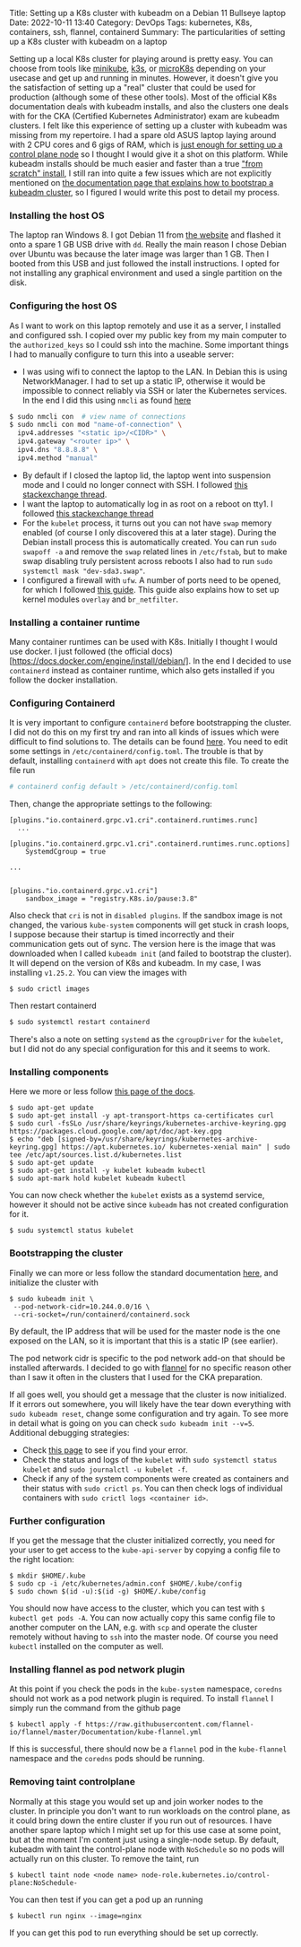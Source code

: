 Title: Setting up a K8s cluster with kubeadm on a Debian 11 Bullseye laptop
Date: 2022-10-11 13:40
Category: DevOps
Tags: kubernetes, K8s, containers, ssh, flannel, containerd
Summary: The particularities of setting up a K8s cluster with kubeadm on a laptop


Setting up a local K8s cluster for playing around is pretty easy.
You can choose from tools like [minikube](https://minikube.sigs.K8s.io/docs/), [k3s](https://docs.k3s.io/), or [microK8s](https://microK8s.io/) depending on your usecase and get up and running in minutes.
However, it doesn't give you the satisfaction of setting up a "real" cluster that could be used for production (although some of these other tools).
Most of the official K8s documentation deals with kubeadm installs, and also the clusters one deals with for the CKA (Certified Kubernetes Administrator) exam are kubeadm clusters.
I felt like this experience of setting up a cluster with kubeadm was missing from my repertoire.
I had a spare old ASUS laptop laying around with 2 CPU cores and 6 gigs of RAM, which is [just enough for setting up a control plane node](https://kubernetes.io/docs/setup/production-environment/tools/kubeadm/install-kubeadm/) so I thought I would give it a shot on this platform.
While kubeadm installs should be much easier and faster than a true ["from scratch" install](https://www.youtube.com/playlist?list=PL2We04F3Y_41jYdadX55fdJplDvgNGENo), I still ran into quite a few issues which are not explicitly mentioned on [the documentation page that explains how to bootstrap a kubeadm cluster](https://kubernetes.io/docs/setup/production-environment/tools/kubeadm/create-cluster-kubeadm/), so I figured I would write this post to detail my process.

### Installing the host OS
The laptop ran Windows 8.
I got Debian 11 from [the website](https://www.debian.org/distrib/netinst) and flashed it onto a spare 1 GB USB drive with `dd`.
Really the main reason I chose Debian over Ubuntu was because the later image was larger than 1 GB.
Then I booted from this USB and just followed the install instructions.
I opted for not installing any graphical environment and used a single partition on the disk.

### Configuring the host OS
As I want to work on this laptop remotely and use it as a server, I installed and configured ssh.
I copied over my public key from my main computer to the `authorized_keys` so I could ssh into the machine.
Some important things I had to manually configure to turn this into a useable server:

* I was using wifi to connect the laptop to the LAN. In Debian this is using NetworkManager. I had to set up a static IP, otherwise it would be impossible to connect reliably via SSH or later the Kubernetes services. In the end I did this using `nmcli` as found [here](https://michlstechblog.info/blog/linux-set-a-static-fixed-ip-with-network-manager-cli/)

```bash
$ sudo nmcli con  # view name of connections
$ sudo nmcli con mod "name-of-connection" \
  ipv4.addresses "<static ip>/<CIDR>" \
  ipv4.gateway "<router ip>" \
  ipv4.dns "8.8.8.8" \
  ipv4.method "manual"
```
* By default if I closed the laptop lid, the laptop went into suspension mode and I could no longer connect with SSH. I followed [this stackexchange thread](https://unix.stackexchange.com/questions/563729/looking-for-the-settings-that-causes-debian-to-suspend-when-laptop-lid-is-closed).
* I want the laptop to automatically log in as root on a reboot on tty1. I followed [this stackexchange thread](https://unix.stackexchange.com/questions/401759/automatically-login-on-debian-9-2-1-command-line)
* For the `kubelet` process, it turns out you can not have `swap` memory enabled (of course I only discovered this at a later stage). During the Debian install process this is automatically created. You can run `sudo swapoff -a` and remove the `swap` related lines in `/etc/fstab`, but to make swap disabling truly persistent across reboots I also had to run `sudo systemctl mask "dev-sda3.swap"`.
* I configured a firewall with `ufw`. A number of ports need to be opened, for which I followed [this guide](https://www.howtoforge.com/how-to-setup-kubernetes-cluster-with-kubeadm-on-debian-11/). This guide also explains how to set up kernel modules `overlay` and `br_netfilter`.

### Installing a container runtime
Many container runtimes can be used with K8s.
Initially I thought I would use docker.
I just followed (the official docs)[https://docs.docker.com/engine/install/debian/].
In the end I decided to use `containerd` instead as container runtime, which also gets installed if you follow the docker installation.

### Configuring Containerd
It is very important to configure `containerd` before bootstrapping the cluster.
I did not do this on my first try and ran into all kinds of issues which were difficult to find solutions to.
The details can be found [here](https://kubernetes.io/docs/setup/production-environment/container-runtimes/#containerd).
You need to edit some settings in `/etc/containerd/config.toml`.
The trouble is that by default, installing `containerd` with `apt` does not create this file.
To create the file run

```bash
# containerd config default > /etc/containerd/config.toml
```

Then, change the appropriate settings to the following:

```
[plugins."io.containerd.grpc.v1.cri".containerd.runtimes.runc]
  ...
  [plugins."io.containerd.grpc.v1.cri".containerd.runtimes.runc.options]
    SystemdCgroup = true

...


[plugins."io.containerd.grpc.v1.cri"]
    sandbox_image = "registry.K8s.io/pause:3.8"
```
Also check that `cri` is not in `disabled plugins`.
If the sandbox image is not changed, the various `kube-system` components will get stuck in crash loops, I suppose because their startup is timed incorrectly and their communication gets out of sync.
The version here is the image that was downloaded when I called `kubeadm init` (and failed to bootstrap the cluster).
It will depend on the version of K8s and kubeadm.
In my case, I was installing `v1.25.2`.
You can view the images with 

```
$ sudo crictl images
```

Then restart containerd

```bash
$ sudo systemctl restart containerd
```

There's also a note on setting `systemd` as the `cgroupDriver` for the `kubelet`, but I did not do any special configuration for this and it seems to work.

### Installing components
Here we more or less follow [this page of the docs](https://kubernetes.io/docs/setup/production-environment/tools/kubeadm/install-kubeadm/).

```
$ sudo apt-get update
$ sudo apt-get install -y apt-transport-https ca-certificates curl
$ sudo curl -fsSLo /usr/share/keyrings/kubernetes-archive-keyring.gpg https://packages.cloud.google.com/apt/doc/apt-key.gpg
$ echo "deb [signed-by=/usr/share/keyrings/kubernetes-archive-keyring.gpg] https://apt.kubernetes.io/ kubernetes-xenial main" | sudo tee /etc/apt/sources.list.d/kubernetes.list
$ sudo apt-get update
$ sudo apt-get install -y kubelet kubeadm kubectl
$ sudo apt-mark hold kubelet kubeadm kubectl
```

You can now check whether the `kubelet` exists as a systemd service, however it should not be active since `kubeadm` has not created configuration for it.

```
$ sudu systemctl status kubelet
```

### Bootstrapping the cluster
Finally we can more or less follow the standard documentation [here](https://kubernetes.io/docs/setup/production-environment/tools/kubeadm/create-cluster-kubeadm), and initialize the cluster with

```
$ sudo kubeadm init \
 --pod-network-cidr=10.244.0.0/16 \
 --cri-socket=/run/containerd/containerd.sock
```

By default, the IP address that will be used for the master node is the one exposed on the LAN, so it is important that this is a static IP (see earlier).

The pod network cidr is specific to the pod network add-on that should be installed afterwards.
I decided to go with [flannel](https://github.com/flannel-io/flannel) for no specific reason other than I saw it often in the clusters that I used for the CKA preparation.

If all goes well, you should get a message that the cluster is now initialized.
If it errors out somewhere, you will likely have the tear down everything with `sudo kubeadm reset`, change some configuration and try again.
To see more in detail what is going on you can check `sudo kubeadm init --v=5`. 
Additional debugging strategies:
* Check [this page](https://kubernetes.io/docs/setup/production-environment/tools/kubeadm/troubleshooting-kubeadm/) to see if you find your error. 
* Check the status and logs of the `kubelet` with `sudo systemctl status kubelet` and `sudo journalctl -u kubelet -f`.
* Check if any of the system components were created as containers and their status with `sudo crictl ps`. You can then check logs of individual containers with `sudo crictl logs <container id>`.

### Further configuration
If you get the message that the cluster initialized correctly, you need for your user to get access to the `kube-api-server` by copying a config file to the right location:

```
$ mkdir $HOME/.kube
$ sudo cp -i /etc/kubernetes/admin.conf $HOME/.kube/config
$ sudo chown $(id -u):$(id -g) $HOME/.kube/config
```

You should now have access to the cluster, which you can test with `$ kubectl get pods -A`.
You can now actually copy this same config file to another computer on the LAN, e.g. with `scp` and operate the cluster remotely without having to `ssh` into the master node.
Of course you need `kubectl` installed on the computer as well.

### Installing flannel as pod network plugin
At this point if you check the pods in the `kube-system` namespace, `coredns` should not work as a pod network plugin is required.
To install `flannel` I simply run the command from the github page

```
$ kubectl apply -f https://raw.githubusercontent.com/flannel-io/flannel/master/Documentation/kube-flannel.yml
```

If this is successful, there should now be a `flannel` pod in the `kube-flannel` namespace and the `coredns` pods should be running.

### Removing taint controlplane
Normally at this stage you would set up and join worker nodes to the cluster. 
In principle you don't want to run workloads on the control plane, as it could bring down the entire cluster if you run out of resources.
I have another spare laptop which I might set up for this use case at some point, but at the moment I'm content just using a single-node setup.
By default, kubeadm with taint the control-plane node with `NoSchedule` so no pods will actually run on this cluster.
To remove the taint, run

```
$ kubectl taint node <node name> node-role.kubernetes.io/control-plane:NoSchedule-
```

You can then test if you can get a pod up an running

```
$ kubectl run nginx --image=nginx
```

If you can get this pod to run everything should be set up correctly.
